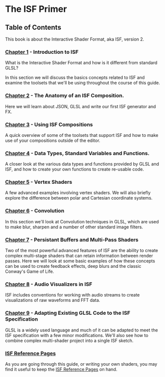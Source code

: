 # The ISF Primer

## Table of Contents

This book is about the Interactive Shader Format, aka ISF, version 2.

### [Chapter 1](1/) - Introduction to ISF

What is the Interactive Shader Format and how is it different from standard GLSL?

In this section we will discuss the basics concepts related to ISF and examine the toolsets that we'll be using throughout the course of this guide.

### [Chapter 2](2/) - The Anatomy of an ISF Composition.

Here we will learn about JSON, GLSL and write our first ISF generator and FX.

### [Chapter 3](3/) - Using ISF Compositions

A quick overview of some of the toolsets that support ISF and how to make use of your compositions outside of the editor.

### [Chapter 4](4/) - Data Types, Standard Variables and Functions.

A closer look at the various data types and functions provided by GLSL and ISF, and how to create your own functions to create re-usable code.

### [Chapter 5](5/) - Vertex Shaders

A few advanced examples involving vertex shaders.  We will also briefly explore the difference between polar and Cartesian coordinate systems.

### [Chapter 6](6/) - Convolution

In this section we'll look at Convolution techniques in GLSL, which are used to make blur, sharpen and a number of other standard image filters.

### [Chapter 7](7/) - Persistant Buffers and Multi-Pass Shaders

Two of the most powerful advanced features of ISF are the ability to create complex multi-stage shaders that can retain information between render passes.  Here we will look at some basic examples of how these concepts can be used to create feedback effects, deep blurs and the classic Conway's Game of Life.

### [Chapter 8](8/) - Audio Visualizers in ISF

ISF includes conventions for working with audio streams to create visualizations of raw waveforms and FFT data.

### [Chapter 9](9/) - Adapting Existing GLSL Code to the ISF Specification

GLSL is a widely used language and much of it can be adapted to meet the ISF specification with a few minor modifications.  We'll also see how to combine complex multi-shader project into a single ISF sketch.

### [ISF Reference Pages](https://vidvox.github.io/isf/ref)

As you are going through this guide, or writing your own shaders, you may find it useful to keep the [ISF Reference Pages](https://vidvox.github.io/isf/ref) on hand.





